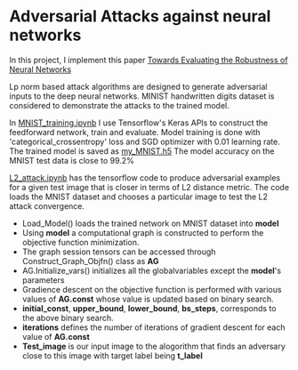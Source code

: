 # Adversarial Attacks against neural networks
In this project, I implement this paper [Towards Evaluating the Robustness
of Neural Networks](https://arxiv.org/abs/1608.04644)

Lp norm based attack algorithms are designed to generate adversarial inputs to the deep neural networks.
MINIST handwritten digits dataset is considered to demonstrate the attacks to the trained model.

In [MNIST_training.ipynb]() I use Tensorflow's Keras APIs to construct the feedforward network, train and evaluate. Model training is done with 'categorical_crossentropy' loss and SGD optimizer with 0.01 learning rate.
The trained model is saved as [my_MNIST.h5]()
The model accuracy on the MNIST test data is close to 99.2%


[L2_attack.ipynb]() has the tensorflow code to produce adversarial examples for a given test image that is closer in terms of L2 distance metric. The code loads the MNIST dataset and chooses a particular image to test the L2 attack convergence.

  * Load_Model() loads the trained network on MNIST dataset into **model**
  * Using **model** a computational graph is constructed to perform the objective function minimization. 
  * The graph session tensors can be accessed through Construct_Graph_Objfn() class as **AG**
  * AG.Initialize_vars() initializes all the globalvariables except the **model**'s parameters
  * Gradience descent on the objective function is performed with various values of **AG.const** whose value is updated based on binary search.
  * **initial_const**, **upper_bound**, **lower_bound**, **bs_steps**, corresponds to the above binary search.
  * **iterations** defines the number of iterations of gradient descent for each value of **AG.const**
  * **Test_image** is our input image to the alogorithm that finds an adversary close to this image with target label being **t_label**

